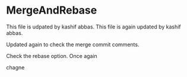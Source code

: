 # MergeAndRebase
This file is udpated by kashif abbas. 
This file is again updated by kashif abbas.


Updated again to check the merge commit comments.


Check the rebase option. Once again

chagne
